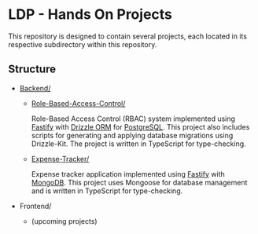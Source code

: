# LDP - Hands On Projects

This repository is designed to contain several projects, each located in its respective subdirectory within this repository.

## Structure

-   [Backend/](./Backend)

    -   [Role-Based-Access-Control/](./Backend/Role-Based-Access-Control)

        Role-Based Access Control (RBAC) system implemented using [Fastify](https://fastify.dev/) with [Drizzle ORM](https://orm.drizzle.team/) for [PostgreSQL](https://www.postgresql.org/). This project also includes scripts for generating and applying database migrations using Drizzle-Kit. The project is written in TypeScript for type-checking.

    -   [Expense-Tracker/](./Backend/Expense-Tracker)

        Expense tracker application implemented using [Fastify](https://fastify.dev/) with [MongoDB](https://www.mongodb.com/). This project uses Mongoose for database management and is written in TypeScript for type-checking.

-   Frontend/
    -   (upcoming projects)
